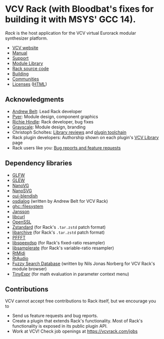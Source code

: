 # VCV Rack  (with Bloodbat's fixes for building it with MSYS' GCC 14).

*Rack* is the host application for the VCV virtual Eurorack modular synthesizer platform.

- [VCV website](https://vcvrack.com/)
- [Manual](https://vcvrack.com/manual/)
- [Support](https://vcvrack.com/support)
- [Module Library](https://library.vcvrack.com/)
- [Rack source code](https://github.com/VCVRack/Rack)
- [Building](https://vcvrack.com/manual/Building)
- [Communities](https://vcvrack.com/manual/Communities)
- [Licenses](LICENSE.md) ([HTML](LICENSE.html))

## Acknowledgments

- [Andrew Belt](https://github.com/AndrewBelt): Lead Rack developer
- [Pyer](https://www.pyer.be/): Module design, component graphics
- [Richie Hindle](http://entrian.com/audio/): Rack developer, bug fixes
- [Grayscale](https://grayscale.info/): Module design, branding
- Christoph Scholtes: [Library reviews](https://github.com/VCVRack/library) and [plugin toolchain](https://github.com/VCVRack/rack-plugin-toolchain)
- Rack plugin developers: Authorship shown on each plugin's [VCV Library](https://library.vcvrack.com/) page
- Rack users like you: [Bug reports and feature requests](https://vcvrack.com/support)

## Dependency libraries

- [GLFW](https://www.glfw.org/)
- [GLEW](http://glew.sourceforge.net/)
- [NanoVG](https://github.com/memononen/nanovg)
- [NanoSVG](https://github.com/memononen/nanosvg)
- [oui-blendish](https://github.com/geetrepo/oui-blendish)
- [osdialog](https://github.com/AndrewBelt/osdialog) (written by Andrew Belt for VCV Rack)
- [ghc::filesystem](https://github.com/gulrak/filesystem)
- [Jansson](https://digip.org/jansson/)
- [libcurl](https://curl.se/libcurl/)
- [OpenSSL](https://www.openssl.org/)
- [Zstandard](https://facebook.github.io/zstd/) (for Rack's `.tar.zstd` patch format)
- [libarchive](https://libarchive.org/) (for Rack's `.tar.zstd` patch format)
- [PFFFT](https://bitbucket.org/jpommier/pffft/)
- [libspeexdsp](https://gitlab.xiph.org/xiph/speexdsp/-/tree/master/libspeexdsp) (for Rack's fixed-ratio resampler)
- [libsamplerate](https://github.com/libsndfile/libsamplerate) (for Rack's variable-ratio resampler)
- [RtMidi](https://www.music.mcgill.ca/~gary/rtmidi/)
- [RtAudio](https://www.music.mcgill.ca/~gary/rtaudio/)
- [Fuzzy Search Database](https://bitbucket.org/j_norberg/fuzzysearchdatabase) (written by Nils Jonas Norberg for VCV Rack's module browser)
- [TinyExpr](https://codeplea.com/tinyexpr) (for math evaluation in parameter context menu)

## Contributions

VCV cannot accept free contributions to Rack itself, but we encourage you to

- Send us feature requests and bug reports.
- Create a plugin that extends Rack's functionality. Most of Rack's functionality is exposed in its public plugin API.
- Work at VCV! Check job openings at <https://vcvrack.com/jobs>
